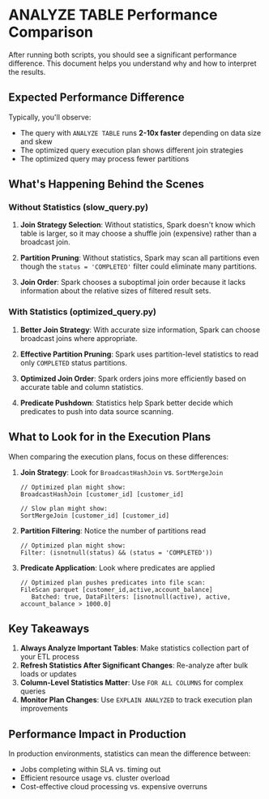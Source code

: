 # ANALYZE TABLE Performance Comparison

After running both scripts, you should see a significant performance difference. This document helps you understand why and how to interpret the results.

## Expected Performance Difference

Typically, you'll observe:
- The query with `ANALYZE TABLE` runs **2-10x faster** depending on data size and skew
- The optimized query execution plan shows different join strategies
- The optimized query may process fewer partitions

## What's Happening Behind the Scenes

### Without Statistics (slow_query.py)

1. **Join Strategy Selection**: Without statistics, Spark doesn't know which table is larger, so it may choose a shuffle join (expensive) rather than a broadcast join.

2. **Partition Pruning**: Without statistics, Spark may scan all partitions even though the `status = 'COMPLETED'` filter could eliminate many partitions.

3. **Join Order**: Spark chooses a suboptimal join order because it lacks information about the relative sizes of filtered result sets.

### With Statistics (optimized_query.py)

1. **Better Join Strategy**: With accurate size information, Spark can choose broadcast joins where appropriate.

2. **Effective Partition Pruning**: Spark uses partition-level statistics to read only `COMPLETED` status partitions.

3. **Optimized Join Order**: Spark orders joins more efficiently based on accurate table and column statistics.

4. **Predicate Pushdown**: Statistics help Spark better decide which predicates to push into data source scanning.

## What to Look for in the Execution Plans

When comparing the execution plans, focus on these differences:

1. **Join Strategy**: Look for `BroadcastHashJoin` vs. `SortMergeJoin`
   ```
   // Optimized plan might show:
   BroadcastHashJoin [customer_id] [customer_id]
   
   // Slow plan might show:
   SortMergeJoin [customer_id] [customer_id]
   ```

2. **Partition Filtering**: Notice the number of partitions read
   ```
   // Optimized plan might show:
   Filter: (isnotnull(status) && (status = 'COMPLETED'))
   ```

3. **Predicate Application**: Look where predicates are applied
   ```
   // Optimized plan pushes predicates into file scan:
   FileScan parquet [customer_id,active,account_balance]
      Batched: true, DataFilters: [isnotnull(active), active, account_balance > 1000.0]
   ```

## Key Takeaways

1. **Always Analyze Important Tables**: Make statistics collection part of your ETL process
2. **Refresh Statistics After Significant Changes**: Re-analyze after bulk loads or updates
3. **Column-Level Statistics Matter**: Use `FOR ALL COLUMNS` for complex queries
4. **Monitor Plan Changes**: Use `EXPLAIN ANALYZED` to track execution plan improvements

## Performance Impact in Production

In production environments, statistics can mean the difference between:
- Jobs completing within SLA vs. timing out
- Efficient resource usage vs. cluster overload
- Cost-effective cloud processing vs. expensive overruns
